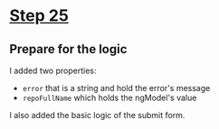 # [Step 25](https://github.com/kamilkisiela/GitHunt-Lite-Angular/tree/step25)

## Prepare for the logic

I added two properties:

- `error` that is a string and hold the error's message
- `repoFullName` which holds the ngModel's value

I also added the basic logic of the submit form.
